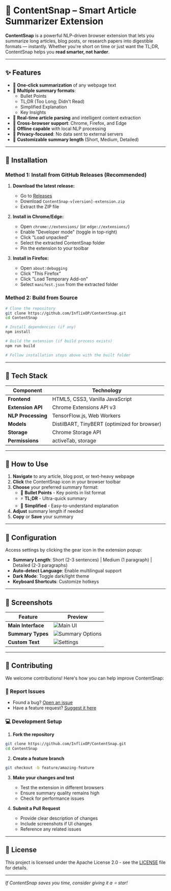 # 📄 ContentSnap – Smart Article Summarizer Extension

**ContentSnap** is a powerful NLP-driven browser extension that lets you summarize long articles, blog posts, or research papers into digestible formats — instantly. Whether you're short on time or just want the TL;DR, ContentSnap helps you **read smarter, not harder**.

---

## ✨ Features

- 🔹 **One-click summarization** of any webpage text
- 🔹 **Multiple summary formats**: 
  - Bullet Points
  - TL;DR (Too Long; Didn't Read)
  - Simplified Explanation
  - Key Insights
- 🔹 **Real-time article parsing** and intelligent content extraction
- 🔹 **Cross-browser support**: Chrome, Firefox, and Edge
- 🔹 **Offline capable** with local NLP processing
- 🔹 **Privacy-focused**: No data sent to external servers
- 🔹 **Customizable summary length** (Short, Medium, Detailed)

---

## 🚀 Installation

### Method 1: Install from GitHub Releases (Recommended)

1. **Download the latest release:**
   - Go to [Releases](https://github.com/InflixOP/ContentSnap/releases)
   - Download `ContentSnap-v[version]-extension.zip`
   - Extract the ZIP file

2. **Install in Chrome/Edge:**
   - Open `chrome://extensions/` (or `edge://extensions/`)
   - Enable "Developer mode" (toggle in top-right)
   - Click "Load unpacked"
   - Select the extracted ContentSnap folder
   - Pin the extension to your toolbar

3. **Install in Firefox:**
   - Open `about:debugging`
   - Click "This Firefox"
   - Click "Load Temporary Add-on"
   - Select `manifest.json` from the extracted folder

### Method 2: Build from Source

```bash
# Clone the repository
git clone https://github.com/InflixOP/ContentSnap.git
cd ContentSnap

# Install dependencies (if any)
npm install

# Build the extension (if build process exists)
npm run build

# Follow installation steps above with the built folder
```

---

## 🧰 Tech Stack

| Component       | Technology              |
|----------------|--------------------------|
| **Frontend**   | HTML5, CSS3, Vanilla JavaScript |
| **Extension API** | Chrome Extensions API v3 |
| **NLP Processing** | TensorFlow.js, Web Workers |
| **Models**     | DistilBART, TinyBERT (optimized for browser) |
| **Storage**    | Chrome Storage API |
| **Permissions** | activeTab, storage |

---

## 📖 How to Use

1. **Navigate** to any article, blog post, or text-heavy webpage
2. **Click** the ContentSnap icon in your browser toolbar
3. **Choose** your preferred summary format:
   - 📝 **Bullet Points** - Key points in list format
   - ⚡ **TL;DR** - Ultra-quick summary
   - 🧠 **Simplified** - Easy-to-understand explanation
4. **Adjust** summary length if needed
5. **Copy** or **Save** your summary

---

## 🔧 Configuration

Access settings by clicking the gear icon in the extension popup:

- **Summary Length**: Short (2-3 sentences) | Medium (1 paragraph) | Detailed (2-3 paragraphs)
- **Auto-detect Language**: Enable multilingual support
- **Dark Mode**: Toggle dark/light theme
- **Keyboard Shortcuts**: Customize hotkeys

---

## 🌟 Screenshots

| Feature | Preview |
|---------|---------|
| **Main Interface** | ![Main UI](screenshots/main-interface.png) |
| **Summary Types** | ![Summary Options](screenshots/summary-types.png) |
| **Custom Text** | ![Settings](screenshots/custom.png) |

---

## 🤝 Contributing

We welcome contributions! Here's how you can help improve ContentSnap:

### 🐛 Report Issues
- Found a bug? [Open an issue](https://github.com/InflixOP/ContentSnap/issues/new?template=bug_report.md)
- Have a feature request? [Suggest it here](https://github.com/InflixOP/ContentSnap/issues/new?template=feature_request.md)

### 💻 Development Setup

1. **Fork the repository**
```bash
git clone https://github.com/InflixOP/ContentSnap.git
cd ContentSnap
```

2. **Create a feature branch**
```bash
git checkout -b feature/amazing-feature
```

3. **Make your changes and test**
   - Test the extension in different browsers
   - Ensure summary quality remains high
   - Check for performance issues

4. **Submit a Pull Request**
   - Provide clear description of changes
   - Include screenshots if UI changes
   - Reference any related issues


---

## 📄 License

This project is licensed under the Apache License 2.0 - see the [LICENSE](LICENSE) file for details.

---


*If ContentSnap saves you time, consider giving it a ⭐ star!*
